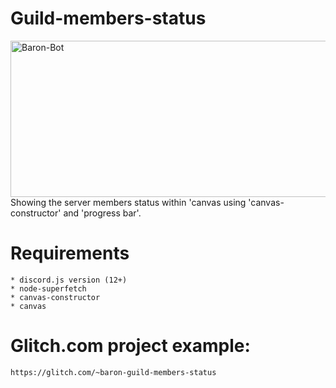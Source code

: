 # Guild-members-status

<img width="540" height="250" align="center" style="float: left; margin: 0 10px 0 0;" alt="Baron-Bot" src="https://media.discordapp.net/attachments/645077395874906133/697290495486853160/BY_TI_TO-members.jpg">

Showing the server members status within 'canvas using 'canvas-constructor' and 'progress bar'.

# Requirements

```
* discord.js version (12+)
* node-superfetch
* canvas-constructor
* canvas
```

# Glitch.com project example: 

```
https://glitch.com/~baron-guild-members-status
```
